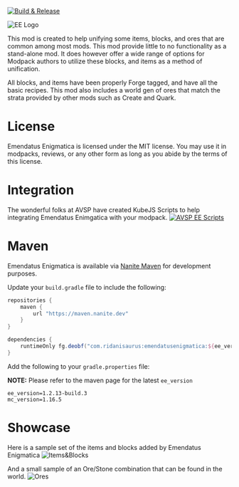 [![Build & Release](https://github.com/Ridanisaurus/EmendatusEnigmatica/actions/workflows/%20build-release.yml/badge.svg?branch=1.16-Current)](https://github.com/Ridanisaurus/EmendatusEnigmatica/actions/workflows/%20build-release.yml)

![EE Logo](https://i.imgur.com/pcX09Dd.png)

This mod is created to help unifying some items, blocks, and ores that are common among most mods. This mod provide little to no functionality as a stand-alone mod. It does however offer a wide range of options for Modpack authors to utilize these blocks, and items as a method of unification.

All blocks, and items have been properly Forge tagged, and have all the basic recipes. This mod also includes a world gen of ores that match the strata provided by other mods such as Create and Quark.

# License #
Emendatus Enigmatica is licensed under the MIT license. You may use it in modpacks, reviews, or any other form as long as you abide by the terms of this license.

# Integration #
The wonderful folks at AVSP have created KubeJS Scripts to help integrating Emendatus Enimgatica with your modpack.
[![AVSP EE Scripts](https://i.imgur.com/CquGD8Q.png)](https://www.curseforge.com/minecraft/customization/avsps-easy-emendatus-enigmatica-scripts)

# Maven #
Emendatus Enigmatica is available via [Nanite Maven](https://maven.nanite.dev/releases/com/ridanisaurus) for development purposes.

Update your `build.gradle` file to include the following:

```groovy
repositories {
    maven {
        url "https://maven.nanite.dev"
    }
}

dependencies {
    runtimeOnly fg.deobf("com.ridanisaurus:emendatusenigmatica:${ee_version}+mc${mc_version}")
}
```

Add the following to your `gradle.properties` file:

**NOTE:** Please refer to the maven page for the latest `ee_version`
```properties
ee_version=1.2.13-build.3
mc_version=1.16.5
```

# Showcase #
Here is a sample set of the items and blocks added by Emendatus Enigmatica
![Items&Blocks](https://i.imgur.com/miKIWM1.png)

And a small sample of an Ore/Stone combination that can be found in the world.
![Ores](https://i.imgur.com/aDXCUCN.png)